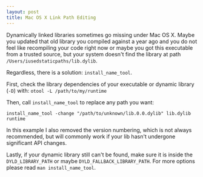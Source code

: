 ```yaml
---
layout: post
title: Mac OS X Link Path Editing
---
```


Dynamically linked libraries sometimes go missing under Mac OS X.
Maybe you updated that old library you compiled against a year ago and you do not feel like recompiling your code right now
or maybe you got this executable from a trusted source, but your system doesn't find the library at path `/Users/iusedstaticpaths/lib.dylib`.

Regardless, there is a solution: `install_name_tool`.

First, check the library dependencies of your executable or dynamic library (`-D`) with:
`otool -L /path/to/my/runtime`

Then, call `install_name_tool` to replace any path you want:

`install_name_tool -change "/path/to/unknown/lib.0.0.dylib" lib.dylib runtime`

In this example I also removed the version numbering, which is not always recommended, but will commonly work if your lib hasn't undergone significant API changes.

Lastly, if your dynamic library still can't be found,  make sure it is inside the `DYLD_LIBRARY_PATH` or maybe `DYLD_FALLBACK_LIBRARY_PATH`.
For more options please read `man install_name_tool`.

